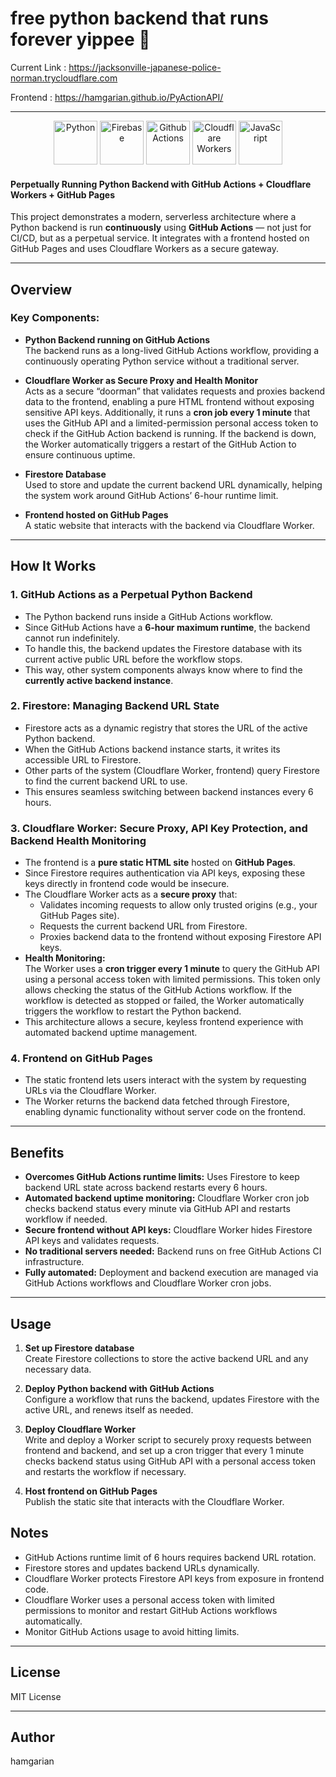 # free python backend that runs forever yippee 🎉

Current Link : https://jacksonville-japanese-police-norman.trycloudflare.com

Frontend : https://hamgarian.github.io/PyActionAPI/

<hr>
<div align="center">
<a href="#bottom"><img width="70" src="https://raw.githubusercontent.com/marwin1991/profile-technology-icons/refs/heads/main/icons/python.png" alt="Python" title="Python"/></a>
<a href="#bottom"><img width="70" src="https://raw.githubusercontent.com/marwin1991/profile-technology-icons/refs/heads/main/icons/firebase.png" alt="Firebase" title="Firebase"/></a>
<a href="#bottom"><img width="70" src="https://github.com/user-attachments/assets/de095128-b6b6-4888-a12e-764f967208af" alt="Github Actions" title="Github Actions"/></a>
<a href="#bottom"><img width="70" src="https://github.com/user-attachments/assets/e66cdb58-fb18-4149-aa35-694e93962732" alt="Cloudflare Workers" title="Cloudflare Workers"/></a>
<a href="#bottom"><img width="70" src="https://raw.githubusercontent.com/marwin1991/profile-technology-icons/refs/heads/main/icons/javascript.png" alt="JavaScript" title="JavaScript"/></a>
</div>

#### Perpetually Running Python Backend with GitHub Actions + Cloudflare Workers + GitHub Pages

This project demonstrates a modern, serverless architecture where a Python backend is run **continuously** using **GitHub Actions** — not just for CI/CD, but as a perpetual service. It integrates with a frontend hosted on GitHub Pages and uses Cloudflare Workers as a secure gateway.

---

## Overview

### Key Components:

- **Python Backend running on GitHub Actions**  
  The backend runs as a long-lived GitHub Actions workflow, providing a continuously operating Python service without a traditional server.

- **Cloudflare Worker as Secure Proxy and Health Monitor**  
  Acts as a secure “doorman” that validates requests and proxies backend data to the frontend, enabling a pure HTML frontend without exposing sensitive API keys. Additionally, it runs a **cron job every 1 minute** that uses the GitHub API and a limited-permission personal access token to check if the GitHub Action backend is running. If the backend is down, the Worker automatically triggers a restart of the GitHub Action to ensure continuous uptime.

- **Firestore Database**  
  Used to store and update the current backend URL dynamically, helping the system work around GitHub Actions’ 6-hour runtime limit.

- **Frontend hosted on GitHub Pages**  
  A static website that interacts with the backend via Cloudflare Worker.

---

## How It Works

### 1. GitHub Actions as a Perpetual Python Backend

- The Python backend runs inside a GitHub Actions workflow.
- Since GitHub Actions have a **6-hour maximum runtime**, the backend cannot run indefinitely.
- To handle this, the backend updates the Firestore database with its current active public URL before the workflow stops.
- This way, other system components always know where to find the **currently active backend instance**.

### 2. Firestore: Managing Backend URL State

- Firestore acts as a dynamic registry that stores the URL of the active Python backend.
- When the GitHub Actions backend instance starts, it writes its accessible URL to Firestore.
- Other parts of the system (Cloudflare Worker, frontend) query Firestore to find the current backend URL to use.
- This ensures seamless switching between backend instances every 6 hours.

### 3. Cloudflare Worker: Secure Proxy, API Key Protection, and Backend Health Monitoring

- The frontend is a **pure static HTML site** hosted on **GitHub Pages**.
- Since Firestore requires authentication via API keys, exposing these keys directly in frontend code would be insecure.
- The Cloudflare Worker acts as a **secure proxy** that:
  - Validates incoming requests to allow only trusted origins (e.g., your GitHub Pages site).
  - Requests the current backend URL from Firestore.
  - Proxies backend data to the frontend without exposing Firestore API keys.
- **Health Monitoring:**  
  The Worker uses a **cron trigger every 1 minute** to query the GitHub API using a personal access token with limited permissions. This token only allows checking the status of the GitHub Actions workflow. If the workflow is detected as stopped or failed, the Worker automatically triggers the workflow to restart the Python backend.
- This architecture allows a secure, keyless frontend experience with automated backend uptime management.

### 4. Frontend on GitHub Pages

- The static frontend lets users interact with the system by requesting URLs via the Cloudflare Worker.
- The Worker returns the backend data fetched through Firestore, enabling dynamic functionality without server code on the frontend.

---


## Benefits

- **Overcomes GitHub Actions runtime limits:** Uses Firestore to keep backend URL state across backend restarts every 6 hours.
- **Automated backend uptime monitoring:** Cloudflare Worker cron job checks backend status every minute via GitHub API and restarts workflow if needed.
- **Secure frontend without API keys:** Cloudflare Worker hides Firestore API keys and validates requests.
- **No traditional servers needed:** Backend runs on free GitHub Actions CI infrastructure.
- **Fully automated:** Deployment and backend execution are managed via GitHub Actions workflows and Cloudflare Worker cron jobs.

---

## Usage

1. **Set up Firestore database**  
   Create Firestore collections to store the active backend URL and any necessary data.

2. **Deploy Python backend with GitHub Actions**  
   Configure a workflow that runs the backend, updates Firestore with the active URL, and renews itself as needed.

3. **Deploy Cloudflare Worker**  
   Write and deploy a Worker script to securely proxy requests between frontend and backend, and set up a cron trigger that every 1 minute checks backend status using GitHub API with a personal access token and restarts the workflow if necessary.

4. **Host frontend on GitHub Pages**  
   Publish the static site that interacts with the Cloudflare Worker.


## Notes

- GitHub Actions runtime limit of 6 hours requires backend URL rotation.
- Firestore stores and updates backend URLs dynamically.
- Cloudflare Worker protects Firestore API keys from exposure in frontend code.
- Cloudflare Worker uses a personal access token with limited permissions to monitor and restart GitHub Actions workflows automatically.
- Monitor GitHub Actions usage to avoid hitting limits.

---
## License

MIT License

---

## Author

hamgarian
